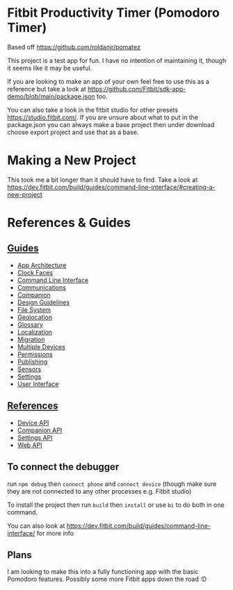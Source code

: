 Fitbit Productivity Timer (Pomodoro Timer)
==========

Based off https://github.com/roldanjr/pomatez

This project is a test app for fun. I have no intention of maintaining it, though it seems like it may be useful.

If you are looking to make an app of your own feel free to use this as a reference but take a look at
https://github.com/Fitbit/sdk-app-demo/blob/main/package.json too.

You can also take a look in the fitbit studio for other presets https://studio.fitbit.com/.
If you are unsure about what to put in the package.json you can always make a base project then under download
choose export project and use that as a base.

# Making a New Project
This took me a bit longer than it should have to find. Take a look at https://dev.fitbit.com/build/guides/command-line-interface/#creating-a-new-project

# References & Guides
## [Guides](https://dev.fitbit.com/build/guides/)
 * [App Architecture](https://dev.fitbit.com/build/guides/application/)
 * [Clock Faces](https://dev.fitbit.com/build/guides/clockfaces/)
 * [Command Line Interface](https://dev.fitbit.com/build/guides/command-line-interface/)
 * [Communications](https://dev.fitbit.com/build/guides/communications/)
 * [Companion](https://dev.fitbit.com/build/guides/companion/)
 * [Design Guidelines](https://dev.fitbit.com/build/guides/design-guidelines/)
 * [File System](https://dev.fitbit.com/build/guides/file-system/)
 * [Geolocation](https://dev.fitbit.com/build/guides/geolocation/)
 * [Glossary](https://dev.fitbit.com/build/guides/glossary/)
 * [Localization](https://dev.fitbit.com/build/guides/localization/)
 * [Migration](https://dev.fitbit.com/build/guides/multiple-devices/)
 * [Multiple Devices](https://dev.fitbit.com/build/guides/multiple-devices/)
 * [Permissions](https://dev.fitbit.com/build/guides/permissions/)
 * [Publishing](https://dev.fitbit.com/build/guides/publishing/)
 * [Sensors](https://dev.fitbit.com/build/guides/sensors/)
 * [Settings](https://dev.fitbit.com/build/guides/settings/)
 * [User Interface](https://dev.fitbit.com/build/guides/user-interface/)
 
## [References](https://dev.fitbit.com/build/reference/)
 * [Device API](https://dev.fitbit.com/build/reference/device-api/)
 * [Companion API](https://dev.fitbit.com/build/reference/companion-api/)
 * [Settings API](https://dev.fitbit.com/build/reference/settings-api/)
 * [Web API](https://dev.fitbit.com/build/reference/web-api/)


## To connect the debugger
run `npm debug` then `connect phone` and `connect device` (though make sure they are not connected to any other processes e.g. Fitbit studio)

To install the project then run `build` then `install` or use `bi` to do both in one command.

You can also look at https://dev.fitbit.com/build/guides/command-line-interface/ for more info


## Plans
I am looking to make this into a fully functioning app with the basic Pomodoro features.
Possibly some more Fitbit apps down the road :D
